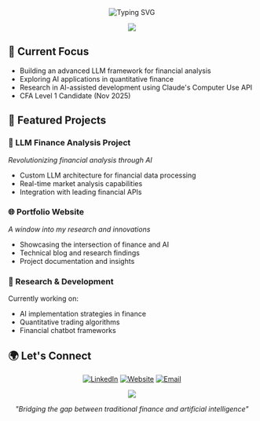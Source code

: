 <div align="center">
  <img src="https://readme-typing-svg.herokuapp.com?font=Fira+Code&pause=1000&color=A177FE&center=true&vCenter=true&width=435&lines=Quantitative+Finance+%2B+AI;MSc+Finance+Student;Building+the+Future+of+FinTech" alt="Typing SVG" />
</div>

<p align="center">
  <img src="https://capsule-render.vercel.app/api?type=waving&color=gradient&height=100&section=header"/>
</p>

## 🎯 Current Focus
- Building an advanced LLM framework for financial analysis
- Exploring AI applications in quantitative finance
- Research in AI-assisted development using Claude's Computer Use API
- CFA Level 1 Candidate (Nov 2025)

## 🚀 Featured Projects

### 🤖 LLM Finance Analysis Project
*Revolutionizing financial analysis through AI*
- Custom LLM architecture for financial data processing
- Real-time market analysis capabilities
- Integration with leading financial APIs

### 🌐 Portfolio Website
*A window into my research and innovations*
- Showcasing the intersection of finance and AI
- Technical blog and research findings
- Project documentation and insights

### 🔬 Research & Development
Currently working on:
- AI implementation strategies in finance
- Quantitative trading algorithms
- Financial chatbot frameworks

## 🌍 Let's Connect
<div align="center">
  
[![LinkedIn](https://img.shields.io/badge/LinkedIn-0077B5?style=for-the-badge&logo=linkedin&logoColor=white)](https://linkedin.com/in/lucas-kemper)
[![Website](https://img.shields.io/badge/website-000000?style=for-the-badge&logo=About.me&logoColor=white)](https://www.lucaskemper.com)
[![Email](https://img.shields.io/badge/Email-D14836?style=for-the-badge&logo=gmail&logoColor=white)](mailto:contact@lucaskemper.com)
  
</div>

<p align="center">
  <img src="https://capsule-render.vercel.app/api?type=waving&color=gradient&height=100&section=footer"/>
</p>

<div align="center">
  <i>"Bridging the gap between traditional finance and artificial intelligence"</i>
</div>
